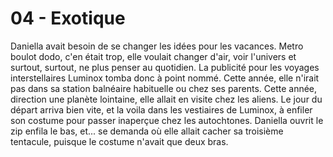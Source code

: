 # 04 - Exotique

Daniella avait besoin de se changer les idées pour les vacances. Metro boulot
dodo, c'en était trop, elle voulait changer d'air, voir l'univers et surtout,
surtout, ne plus penser au quotidien. La publicité pour les voyages
interstellaires Luminox tomba donc à point nommé. Cette année, elle n'irait pas
dans sa station balnéaire habituelle ou chez ses parents. Cette année,
direction une planète lointaine, elle allait en visite chez les aliens. Le jour
du départ arriva bien vite, et la voila dans les vestiaires de Luminox, à
enfiler son costume pour passer inaperçue chez les autochtones. Daniella ouvrit
le zip enfila le bas, et... se demanda où elle allait cacher sa troisième
tentacule, puisque le costume n'avait que deux bras.
